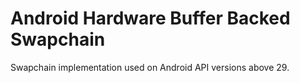 Android Hardware Buffer Backed Swapchain
========================================

Swapchain implementation used on Android API versions above 29.
